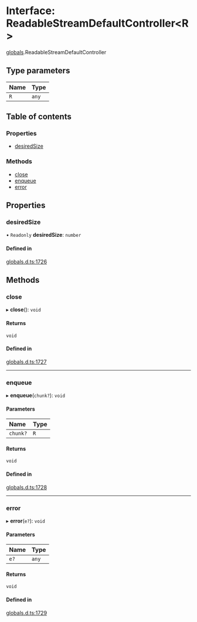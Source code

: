 # Interface: ReadableStreamDefaultController<R\>

[globals](../modules/globals.md).ReadableStreamDefaultController

## Type parameters

| Name | Type |
| :------ | :------ |
| `R` | `any` |

## Table of contents

### Properties

- [desiredSize](globals.ReadableStreamDefaultController.md#desiredsize)

### Methods

- [close](globals.ReadableStreamDefaultController.md#close)
- [enqueue](globals.ReadableStreamDefaultController.md#enqueue)
- [error](globals.ReadableStreamDefaultController.md#error)

## Properties

### desiredSize

• `Readonly` **desiredSize**: `number`

#### Defined in

[globals.d.ts:1726](https://github.com/goodcodedev/bun-types/blob/8bd1b3a/globals.d.ts#L1726)

## Methods

### close

▸ **close**(): `void`

#### Returns

`void`

#### Defined in

[globals.d.ts:1727](https://github.com/goodcodedev/bun-types/blob/8bd1b3a/globals.d.ts#L1727)

___

### enqueue

▸ **enqueue**(`chunk?`): `void`

#### Parameters

| Name | Type |
| :------ | :------ |
| `chunk?` | `R` |

#### Returns

`void`

#### Defined in

[globals.d.ts:1728](https://github.com/goodcodedev/bun-types/blob/8bd1b3a/globals.d.ts#L1728)

___

### error

▸ **error**(`e?`): `void`

#### Parameters

| Name | Type |
| :------ | :------ |
| `e?` | `any` |

#### Returns

`void`

#### Defined in

[globals.d.ts:1729](https://github.com/goodcodedev/bun-types/blob/8bd1b3a/globals.d.ts#L1729)

